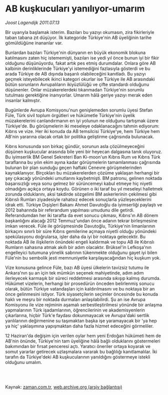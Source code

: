 # AB kuşkucuları yanılıyor-umarım

*Joost Lagendijk 2011.07.13*

<td class="columnist-detail">
<p>Bir uyarıyla başlamak isterim. Bazıları bu yazıyı okumasın, zira fikirleriyle taban tabana zıt düşüyor. İlk kategoride Türkiye'nin AB üyeliğinin tarihe gömüldüğüne inananlar var.</p>
<p>
<div id="haberMetinDiv">
<p>Bunlardan bazıları Türkiye'nin dünyanın en büyük ekonomik blokuna katılmasını zaten hiç istememişti, bazıları ise yedi yıl önce bunun iyi bir fikir olduğunu düşünüyordu, fakat artık pes etmiş durumdalar. Onlara göre AB kalbinin derinliklerinde Türkiye'yi istemediğini fazlasıyla gösterdi ve bu arada Türkiye de AB dışında başarılı olabileceğini kanıtladı. Bu yazıyı geçmek isteyebilecek ikinci kategori okurlar ise Türkiye ile AB arasındaki bütün sorunların Avrupalıların ikiyüzlülüğü ve çifte standardı olduğunu düşünenler. Onlar müzakerelerdeki tıkanmadan Türkiye'nin sorumlu tutulması gerektiğine inanıyorlar. Umarım hâlâ geriye yazıyı merak eden insanlar kalmıştır.
<p>Bugünlerde Avrupa Komisyonu'nun genişlemeden sorumlu üyesi Stefan Füle, Türk sivil toplum örgütleri ve hükümetle Türkiye'nin üyelik müzakerelerini canlandırmanın en iyi yolunun ne olduğunu tartışmak üzere Türkiye'de. Bu görüşmelerin iki meseleye odaklanacağını tahmin ediyorum: Kıbrıs ve vize. Her iki konuda da AB temsilcisi Türkiye'ye, hem Türkiye hem AB'nin yararına olacak ortak bir politika geliştirme çağrısında bulunacak.
<p>Kıbrıs konusunda son birkaç gündür, sorunun asla çözülmeyeceğini düşünen kuşkucular arasında bile yeni bir heyecan dalgasına tanık oluyoruz. Bu iyimserlik BM Genel Sekreteri Ban Ki-moon'un Kıbrıs Rum ve Kıbrıs Türk taraflarına bu yılın ekim ayına kadar görüşmelerin tamamlanması çağrısında bulunan bir plan sunduğu geçen haftaki Cenevre görüşmelerinden kaynaklanıyor. Birçokları bu müzakerelerden çözüme yaklaşan herhangi bir şey çıkacağı yönündeki umutlarını kaybetmişti. BM patronu, gelinen noktada başarısızlığı veya sonu gelmez bir sürüncemeyi kabul etmeye hiç niyetli olmadığını açıkça ortaya koydu. Görünen o iki taraf bu yıl meseleyi halletmek zorunda olduklarını, aksi takdirde sözgelimi BM askerlerinin çekilmesi gibi Kıbrıslı Rumları ziyadesiyle rahatsız edecek sonuçlarla yüzleşeceklerini idrak etti. Türkiye Dışişleri Bakanı Ahmet Davutoğlu da iyimserliği paylaştı ve 2012 baharında bir referandum yapılması umudunu dile getirdi. Referandumdan her iki tarafta da evet sonucu çıkması, Kıbrıs'ın AB dönem başkanlığını alacağı 2012 Temmuz'undan önce adanın tekrar birleşmesine imkan verecek. Füle ile görüşmesinde Davutoğlu, Türkiye'nin limanlarının birkaçını sınırlı bir süre Kıbrıs gemilerine açmaya niyetli olduğu yönündeki spekülasyonu doğrularsa, işler daha da iyi bir noktaya gelecektir. Bu noktada AB ile ilişkilerin önündeki engeli kaldırmak ve topu AB ile Kıbrıslı Rumların sahasına atmak akıllı bir adım olacaktır. Brüksel'in Lefkoşa'nın engelleyici tutumuna yönelik sabrının tükenmekte olduğunu gayet iyi bilen Füle'nin bu sembolik jesti memnuniyetle karşılayacağından hiç kuşkum yok.
<p>Vize konusuna gelince Füle, bazı AB üyesi ülkelerin tavizsiz tutumu ile Ankara'nın şu an için tek mümkün seçenek mahiyetinde, adım adım ilerleyecek karmaşık bir süreci reddetmesi arasında sıkışıp kalmış durumda. Hükümet vizelerin, herhangi bir prosedürün önceden belirlenmiş sonucu olarak, bütün Türkiye vatandaşları için kaldırılmasını ve bu noktaya bir an önce gelinmesini istiyor. Türk siyasetçilerin seçimler öncesinde bu konuda haklı ve meşru bir noktada durmaları anlaşılabilirdi. Şu an ise Avrupa Komisyonu ile vize rejiminin aşamalı serbestleştirilmesi yönünde bir anlaşma yapmalarının Türk işadamlarının, öğrencilerinin ve akademisyenlerin çıkarlarına, hiçbir Türk'e faydası dokunmayacak ve Avrupa'daki sertlik yanlılarının değirmenine su taşımaktan başka işe yaramayacak bir 'ya hep ya hiç' yaklaşımına yapışmaktan daha fazla hizmet edeceğini görmeliler.
<p>12 Haziran'da değişim için verilen oylar hem yeni Erdoğan hükümeti hem de AB'nin önünde, Türkiye'nin tam üyeliğine hâlâ bağlı olduklarını göstermeleri bakımından bir fırsat penceresi açtı. Yaratıcı öneriler ortaya koyarak ve somut yararlar getirecek uzlaşmalara vararak bu bağlılığı kanıtlamalılar. İki tarafın da Türkiye'deki AB kuşkucularının yanıldığını göstermeye istekli olduğunu umalım.</p></p></p></p></p></div>
</p>


<p><br>
		 </br></p></td>

Kaynak: [zaman.com.tr](http://zaman.com.tr/yazar.do?yazino=1157595), [web.archive.org (arşiv bağlantısı)](http://web.archive.org/web/20110715004335/http://zaman.com.tr:80/yazar.do?yazino=1157595)
